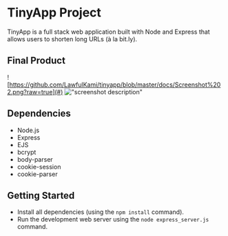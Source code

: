 
# TinyApp Project

TinyApp is a full stack web application built with Node and Express that allows users to shorten long URLs (à la bit.ly).

## Final Product

![https://github.com/LawfulKami/tinyapp/blob/master/docs/Screenshot%202.png?raw=true](#)
!["screenshot description"](#)

## Dependencies

- Node.js
- Express
- EJS
- bcrypt
- body-parser
- cookie-session
- cookie-parser

## Getting Started

- Install all dependencies (using the `npm install` command).
- Run the development web server using the `node express_server.js` command.
